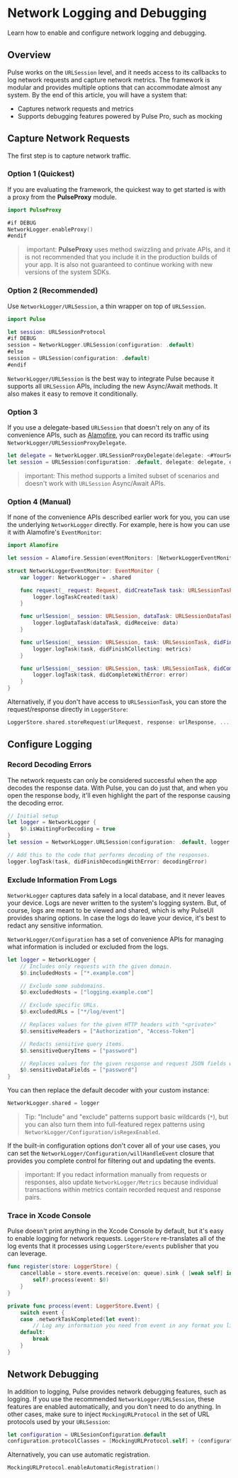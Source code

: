 # Network Logging and Debugging

Learn how to enable and configure network logging and debugging.

## Overview

Pulse works on the `URLSession` level, and it needs access to its callbacks to log network requests and capture network metrics. The framework is modular and provides multiple options that can accommodate almost any system. By the end of this article, you will have a system that:

- Captures network requests and metrics
- Supports debugging features powered by Pulse Pro, such as mocking 

## Capture Network Requests

The first step is to capture network traffic.

### Option 1 (Quickest)

If you are evaluating the framework, the quickest way to get started is with a proxy from the **PulseProxy** module.

```swift
import PulseProxy

#if DEBUG
NetworkLogger.enableProxy()
#endif
```

> important: **PulseProxy** uses method swizzling and private APIs, and it is not recommended that you include it in the production builds of your app. It is also not guaranteed to continue working with new versions of the system SDKs.

### Option 2 (Recommended)

Use ``NetworkLogger/URLSession``, a thin wrapper on top of `URLSession`. 

```swift
import Pulse

let session: URLSessionProtocol
#if DEBUG
session = NetworkLogger.URLSession(configuration: .default)
#else
session = URLSession(configuration: .default)
#endif
```

``NetworkLogger/URLSession`` is the best way to integrate Pulse because it supports all `URLSession` APIs, including the new Async/Await methods. It also makes it easy to remove it conditionally.

### Option 3

If you use a delegate-based `URLSession` that doesn't rely on any of its convenience APIs, such as [Alamofire](https://github.com/Alamofire/Alamofire), you can record its traffic using ``NetworkLogger/URLSessionProxyDelegate``.   

```swift
let delegate = NetworkLogger.URLSessionProxyDelegate(delegate: <#YourSessionDelegate#>)
let session = URLSession(configuration: .default, delegate: delegate, delegateQueue: nil)
```

> important: This method supports a limited subset of scenarios and doesn't work with `URLSession` Async/Await APIs.

### Option 4 (Manual)

If none of the convenience APIs described earlier work for you, you can use the underlying ``NetworkLogger`` directly. For example, here is how you can use it with Alamofire's `EventMonitor`:

```swift
import Alamofire

let session = Alamofire.Session(eventMonitors: [NetworkLoggerEventMonitor()])

struct NetworkLoggerEventMonitor: EventMonitor {
    var logger: NetworkLogger = .shared

    func request(_ request: Request, didCreateTask task: URLSessionTask) {
        logger.logTaskCreated(task)
    }

    func urlSession(_ session: URLSession, dataTask: URLSessionDataTask, didReceive data: Data) {
        logger.logDataTask(dataTask, didReceive: data)
    }

    func urlSession(_ session: URLSession, task: URLSessionTask, didFinishCollecting metrics: URLSessionTaskMetrics) {
        logger.logTask(task, didFinishCollecting: metrics)
    }

    func urlSession(_ session: URLSession, task: URLSessionTask, didCompleteWithError error: Error?) {
        logger.logTask(task, didCompleteWithError: error)
    }
}
```

Alternatively, if you don't have access to `URLSessionTask`, you can store the request/response directly in ``LoggerStore``:

```swift
LoggerStore.shared.storeRequest(urlRequest, response: urlResponse, ...)
```

## Configure Logging

### Record Decoding Errors

The network requests can only be considered successful when the app decodes the response data. With Pulse, you can do just that, and when you open the response body, it'll even highlight the part of the response causing the decoding error.

```swift
// Initial setup
let logger = NetworkLogger {
    $0.isWaitingForDecoding = true
}
let session = NetworkLogger.URLSession(configuration: .default, logger: logger)

// Add this to the code that performs decoding of the responses.
logger.logTask(task, didFinishDecodingWithError: decodingError)
```

### Exclude Information From Logs

``NetworkLogger`` captures data safely in a local database, and it never leaves your device. Logs are never written to the system's logging system. But, of course, logs are meant to be viewed and shared, which is why PulseUI provides sharing options. In case the logs do leave your device, it's best to redact any sensitive information. 

``NetworkLogger/Configuration`` has a set of convenience APIs for managing what information is included or excluded from the logs.

```swift
let logger = NetworkLogger {
    // Includes only requests with the given domain.
    $0.includedHosts = ["*.example.com"]

    // Exclude some subdomains.
    $0.excludedHosts = ["logging.example.com"]

    // Exclude specific URLs.
    $0.excludedURLs = ["*/log/event"]

    // Replaces values for the given HTTP headers with "<private>"
    $0.sensitiveHeaders = ["Authorization", "Access-Token"]

    // Redacts sensitive query items.
    $0.sensitiveQueryItems = ["password"]

    // Replaces values for the given response and request JSON fields with "<private>"
    $0.sensitiveDataFields = ["password"]
}
```

You can then replace the default decoder with your custom instance:

```swift
NetworkLogger.shared = logger
```

> Tip: "Include" and "exclude" patterns support basic wildcards (`*`), but you can also turn them into full-featured regex patterns using ``NetworkLogger/Configuration/isRegexEnabled``. 

If the built-in configuration options don't cover all of your use cases, you can set the ``NetworkLogger/Configuration/willHandleEvent`` closure that provides you complete control for filtering out and updating the events.

> important: If you redact information manually from requests or responses, also update ``NetworkLogger/Metrics`` because individual transactions within metrics contain recorded request and response pairs.

### Trace in Xcode Console

Pulse doesn't print anything in the Xcode Console by default, but it's easy to enable  logging for network requests. ``LoggerStore`` re-translates all of the log events that it processes using ``LoggerStore/events`` publisher that you can leverage.

```swift
func register(store: LoggerStore) {
    cancellable = store.events.receive(on: queue).sink { [weak self] in
        self?.process(event: $0)
    }
}

private func process(event: LoggerStore.Event) {
    switch event {
    case .networkTaskCompleted(let event):
        // Log any information you need from event in any format you like.
    default:
        break
    }
}
```

## Network Debugging

In addition to logging, Pulse provides network debugging features, such as logging. If you use the recommended ``NetworkLogger/URLSession``, these features are enabled automatically, and you don't need to do anything. In other cases, make sure to inject ``MockingURLProtocol`` in the set of URL protocols used by your `URLSession`:

```swift
let configuration = URLSesionConfiguration.default
configuration.protocolClasses = [MockingURLProtocol.self] + (configuration.protocolClasses ?? [])
```

Alternatively, you can use automatic registration.

```swift
MockingURLProtocol.enableAutomaticRegistration()
```

